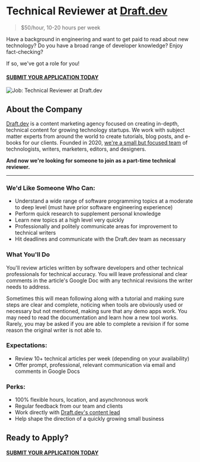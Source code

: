 # Technical Reviewer at [Draft.dev](https://draft.dev/)
> $50/hour, 10-20 hours per week

Have a background in engineering and want to get paid to read about new technology? Do you have a broad range of developer knowledge? Enjoy fact-checking?

If so, we've got a role for you!

#### [SUBMIT YOUR APPLICATION TODAY](https://airtable.com/shr4XX0UqSKCGLjEP)

![Job: Technical Reviewer at Draft.dev](https://draft.dev/learn/assets/posts/programmer.png)

## About the Company
[Draft.dev](https://draft.dev/) is a content marketing agency focused on creating in-depth, technical content for growing technology startups. We work with subject matter experts from around the world to create tutorials, blog posts, and e-books for our clients. Founded in 2020, [we're a small but focused team](https://twitter.com/KarlLHughes/status/1337141695432024065) of technologists, writers, marketers, editors, and designers.

**And now we're looking for someone to join as a part-time technical reviewer.**

-----

### We'd Like Someone Who Can:
- Understand a wide range of software programming topics at a moderate to deep level (must have prior software engineering experience)
- Perform quick research to supplement personal knowledge
- Learn new topics at a high level very quickly
- Professionally and politely communicate areas for improvement to technical writers
- Hit deadlines and communicate with the Draft.dev team as necessary

### What You'll Do
You'll review articles written by software developers and other technical professionals for technical accuracy. You will leave professional and clear comments in the article's Google Doc with any technical revisions the writer needs to address.

Sometimes this will mean following along with a tutorial and making sure steps are clear and complete, noticing when tools are obviously used or necessary but not mentioned, making sure that any demo apps work.
You may need to read the documentation and learn how a new tool works. Rarely, you may be asked if you are able to complete a revision if for some reason the original writer is not able to.

### Expectations:
- Review 10+ technical articles per week (depending on your availability)
- Offer prompt, professional, relevant communication via email and comments in Google Docs

### Perks:
- 100% flexible hours, location, and asynchronous work
- Regular feedback from our team and clients
- Work directly with [Draft.dev's content lead](https://www.linkedin.com/in/ksiig/)
- Help shape the direction of a quickly growing small business

## Ready to Apply?

#### [SUBMIT YOUR APPLICATION TODAY](https://airtable.com/shr4XX0UqSKCGLjEP)
